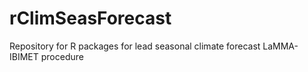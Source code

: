 # rClimSeasForecast
Repository for R packages for lead seasonal climate forecast LaMMA-IBIMET  procedure
